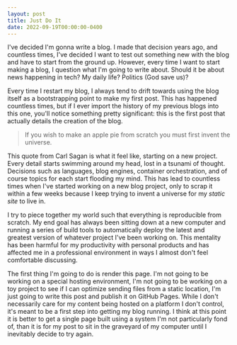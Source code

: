 ```yaml
---
layout: post
title: Just Do It
date: 2022-09-19T00:00:00-0400
---
```


I've decided I'm gonna write a blog. I made that decision years ago, and
countless times, I've decided I want to test out something new with the blog
and have to start from the ground up. However, every time I want to start
making a blog, I question what I'm going to write about. Should it be about
news happening in tech? My daily life? Politics (God save us)?

Every time I restart my blog, I always tend to drift towards using the blog
itself as a bootstrapping point to make my first post. This has happened
countless times, but if I ever import the history of my previous blogs into
this one, you'll notice something pretty significant: this is the first post
that actually details the creation of the blog.

> If you wish to make an apple pie from scratch you must first invent the
> universe.

This quote from Carl Sagan is what it feel like, starting on a new project.
Every detail starts swimming around my head, lost in a tsunami of thought.
Decisions such as languages, blog engines, container orchestration, and of
course topics for each start flooding my mind. This has lead to countless times
when I've started working on a new blog project, only to scrap it within a few
weeks because I keep trying to invent a universe for my _static site_ to live
in.

I try to piece together my world such that everything is reproducible from
scratch. My end goal has always been sitting down at a new computer and running
a series of build tools to automatically deploy the latest and greatest version
of whatever project I've been working on. This mentality has been harmful for
my productivity with personal products and has affected me in a professional
environment in ways I almost don't feel comfortable discussing.

The first thing I'm going to do is render this page. I'm not going to be
working on a special hosting environment, I'm not going to be working on a toy
project to see if I can optimize sending files from a static location, I'm just
going to write this post and publish it on GitHub Pages. While I don't
necessarily care for my content being hosted on a platform I don't control,
it's meant to be a first step into getting my blog running. I think at this
point it is better to get a single page built using a system I'm not
particularly fond of, than it is for my post to sit in the graveyard of my
computer until I inevitably decide to try again.
